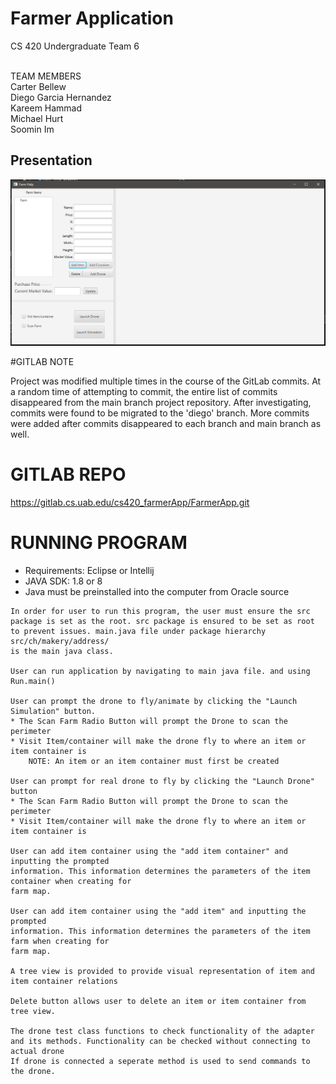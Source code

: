 # Farmer Application


CS 420 Undergraduate Team 6

<br> TEAM MEMBERS
<br>Carter Bellew
<br>Diego Garcia Hernandez
<br>Kareem Hammad
<br>Michael Hurt
<br>Soomin Im

## Presentation
![1](screen1.PNG)


#GITLAB NOTE

Project was modified multiple times in the course of 
the GitLab commits. At a random time of attempting 
to commit, the entire list of commits disappeared
from the main branch project repository. After investigating,
commits were found to be migrated to the 'diego' branch.
More commits were added after commits disappeared 
to each branch and main branch as well.

# GITLAB REPO

https://gitlab.cs.uab.edu/cs420_farmerApp/FarmerApp.git

# RUNNING PROGRAM

  *  Requirements: Eclipse or Intellij
  *  JAVA SDK: 1.8 or 8
  *  Java must be preinstalled into the computer from Oracle source
    
    In order for user to run this program, the user must ensure the src
    package is set as the root. src package is ensured to be set as root 
    to prevent issues. main.java file under package hierarchy src/ch/makery/address/
    is the main java class. 
    
    User can run application by navigating to main java file. and using Run.main()
    
    User can prompt the drone to fly/animate by clicking the "Launch Simulation" button.
	* The Scan Farm Radio Button will prompt the Drone to scan the perimeter
	* Visit Item/container will make the drone fly to where an item or item container is
		NOTE: An item or an item container must first be created
    
    User can prompt for real drone to fly by clicking the "Launch Drone" button
    * The Scan Farm Radio Button will prompt the Drone to scan the perimeter
	* Visit Item/container will make the drone fly to where an item or item container is

    User can add item container using the "add item container" and inputting the prompted
    information. This information determines the parameters of the item container when creating for
    farm map.
    
    User can add item container using the "add item" and inputting the prompted
    information. This information determines the parameters of the item farm when creating for
    farm map.
    
    A tree view is provided to provide visual representation of item and item container relations

    Delete button allows user to delete an item or item container from tree view.

    The drone test class functions to check functionality of the adapter and its methods. Functionality can be checked without connecting to actual drone
    If drone is connected a seperate method is used to send commands to the drone.

    